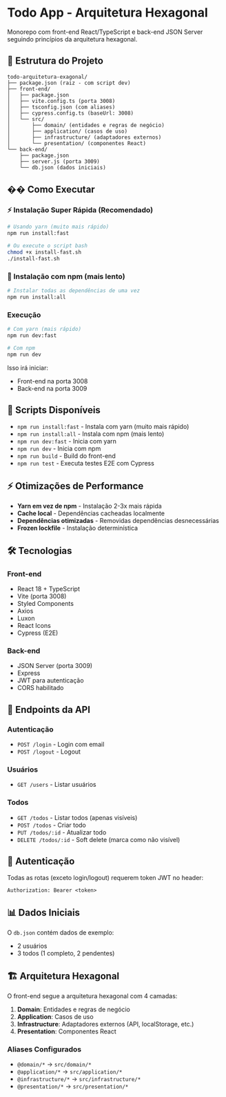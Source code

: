 # Todo App - Arquitetura Hexagonal

Monorepo com front-end React/TypeScript e back-end JSON Server seguindo princípios da arquitetura hexagonal.

## 📁 Estrutura do Projeto

```
todo-arquitetura-exagonal/
├── package.json (raiz - com script dev)
├── front-end/
│   ├── package.json
│   ├── vite.config.ts (porta 3008)
│   ├── tsconfig.json (com aliases)
│   ├── cypress.config.ts (baseUrl: 3008)
│   └── src/
│       ├── domain/ (entidades e regras de negócio)
│       ├── application/ (casos de uso)
│       ├── infrastructure/ (adaptadores externos)
│       └── presentation/ (componentes React)
└── back-end/
    ├── package.json
    ├── server.js (porta 3009)
    └── db.json (dados iniciais)
```

## �� Como Executar

### ⚡ Instalação Super Rápida (Recomendado)

```bash
# Usando yarn (muito mais rápido)
npm run install:fast

# Ou execute o script bash
chmod +x install-fast.sh
./install-fast.sh
```

### 🐌 Instalação com npm (mais lento)

```bash
# Instalar todas as dependências de uma vez
npm run install:all
```

### Execução

```bash
# Com yarn (mais rápido)
npm run dev:fast

# Com npm
npm run dev
```

Isso irá iniciar:

- Front-end na porta 3008
- Back-end na porta 3009

## 📜 Scripts Disponíveis

- `npm run install:fast` - Instala com yarn (muito mais rápido)
- `npm run install:all` - Instala com npm (mais lento)
- `npm run dev:fast` - Inicia com yarn
- `npm run dev` - Inicia com npm
- `npm run build` - Build do front-end
- `npm run test` - Executa testes E2E com Cypress

## ⚡ Otimizações de Performance

- **Yarn em vez de npm** - Instalação 2-3x mais rápida
- **Cache local** - Dependências cacheadas localmente
- **Dependências otimizadas** - Removidas dependências desnecessárias
- **Frozen lockfile** - Instalação determinística

## 🛠️ Tecnologias

### Front-end

- React 18 + TypeScript
- Vite (porta 3008)
- Styled Components
- Axios
- Luxon
- React Icons
- Cypress (E2E)

### Back-end

- JSON Server (porta 3009)
- Express
- JWT para autenticação
- CORS habilitado

## 📡 Endpoints da API

### Autenticação

- `POST /login` - Login com email
- `POST /logout` - Logout

### Usuários

- `GET /users` - Listar usuários

### Todos

- `GET /todos` - Listar todos (apenas visíveis)
- `POST /todos` - Criar todo
- `PUT /todos/:id` - Atualizar todo
- `DELETE /todos/:id` - Soft delete (marca como não visível)

## 🔐 Autenticação

Todas as rotas (exceto login/logout) requerem token JWT no header:

```
Authorization: Bearer <token>
```

## 📊 Dados Iniciais

O `db.json` contém dados de exemplo:

- 2 usuários
- 3 todos (1 completo, 2 pendentes)

## 🏗️ Arquitetura Hexagonal

O front-end segue a arquitetura hexagonal com 4 camadas:

1. **Domain**: Entidades e regras de negócio
2. **Application**: Casos de uso
3. **Infrastructure**: Adaptadores externos (API, localStorage, etc.)
4. **Presentation**: Componentes React

### Aliases Configurados

- `@domain/*` → `src/domain/*`
- `@application/*` → `src/application/*`
- `@infrastructure/*` → `src/infrastructure/*`
- `@presentation/*` → `src/presentation/*`
